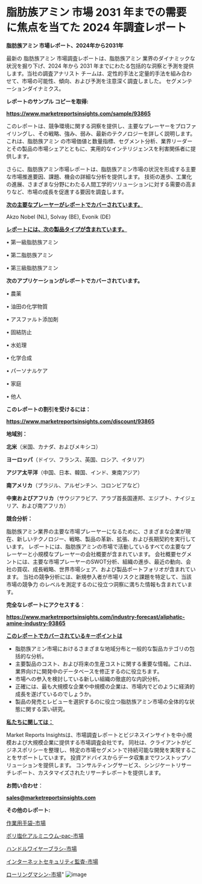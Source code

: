 # 脂肪族アミン 市場 2031 年までの需要に焦点を当てた 2024 年調査レポート

<strong>脂肪族アミン 市場レポート、2024年から2031年</strong>

最新の 脂肪族アミン 市場調査レポートは、脂肪族アミン 業界のダイナミックな状況を掘り下げ、2024 年から 2031 年までにわたる包括的な洞察と予測を提供します。当社の調査アナリスト チームは、定性的手法と定量的手法を組み合わせて、市場の可能性、傾向、および予測を注意深く調査しました。 セグメンテーションダイナミクス。



<strong>レポートのサンプル コピーを取得:</strong> <a href=https://www.marketreportsinsights.com/sample/93865>

<strong><u>https://www.marketreportsinsights.com/sample/93865</u></strong></a>

このレポートは、競争環境に関する洞察を提供し、主要なプレーヤーをプロファイリングし、その戦略、強み、弱み、最新のテクノロジーを詳しく説明します。 これは、脂肪族アミン の市場価値と数量指標、セグメント分析、業界リーダーとその製品の市場シェアとともに、実用的なインテリジェンスを利害関係者に提供します。

さらに、脂肪族アミン市場レポートは、脂肪族アミン市場の状況を形成する主要な市場推進要因、課題、機会の詳細な分析を提供します。 技術の進歩、工業化の進展、さまざまな分野にわたる人間工学的ソリューションに対する需要の高まりなど、市場の成長を促進する要因を調査します。



<strong><u>次の主要なプレーヤーがレポートでカバーされています。</u></strong>

Akzo Nobel (NL), Solvay (BE), Evonik (DE)



<strong><u><b>レポートには、次の製品タイプが含まれています。</b></u></strong>

• 第一級脂肪族アミン

• 第二脂肪族アミン

• 第三級脂肪族アミン



<strong><b>次のアプリケーションがレポートでカバーされています。</b></strong>

• 農薬

• 油田の化学物質

• アスファルト添加剤

• 固結防止

• 水処理

• 化学合成

• パーソナルケア

• 家庭

• 他人



<strong><b>このレポートの割引を受けるには：</b></strong><a href=https://www.marketreportsinsights.com/discount/93865>

<strong><u>https://www.marketreportsinsights.com/discount/93865</u></strong></a>



<strong>地域別：</strong>



<strong>北米</strong>（米国、カナダ、およびメキシコ）



<strong>ヨーロッパ</strong>（ドイツ、フランス、英国、ロシア、イタリア）



<strong>アジア太平洋</strong>（中国、日本、韓国、インド、東南アジア）



<strong>南アメリカ</strong>（ブラジル、アルゼンチン、コロンビアなど）



<strong>中東およびアフリカ</strong>（サウジアラビア、アラブ首長国連邦、エジプト、ナイジェリア、および南アフリカ）



<strong>競合分析：</strong>

脂肪族アミン業界の主要な市場プレーヤーになるために、さまざまな企業が現在、新しいテクノロジー、戦略、製品の革新、拡張、および長期契約を実行しています。 レポートには、脂肪族アミンの市場で活動しているすべての主要なプレーヤーと小規模なプレーヤーの会社概要が含まれています。 会社概要セグメントには、主要な市場プレーヤーのSWOT分析、組織の進歩、最近の動向、会社の買収、成長戦略、世界市場シェア、および製品ポートフォリオが含まれています。 当社の競争分析には、新規参入者が市場リスクと課題を特定して、当該市場の競争力 のレベルを測定するのに役立つ洞察に満ちた情報も含まれています。



<strong>完全なレポートにアクセスする</strong>：

<a href=https://www.marketreportsinsights.com/industry-forecast/aliphatic-amine-industry-93865>

<strong><u>https://www.marketreportsinsights.com/industry-forecast/aliphatic-amine-industry-93865</u></strong></a>



<strong><u><b>このレポートでカバーされているキーポイントは</b></u></strong>
<ul>
  <li>脂肪族アミン市場におけるさまざまな地域分布と一般的な製品カテゴリの包括的な分析。</li>
  <li>主要製品のコスト、および将来の生産コストに関する重要な情報。これは、業界向けに開発中のデータベースを修正するのに役立ちます。</li>
  <li>市場への参入を検討している新しい組織の徹底的な内訳分析。</li>
  <li>正確には、最も大規模な企業や中規模の企業は、市場内でどのように経済的成長を遂げているのでしょうか。</li>
  <li>製品の発売とレビューを選択するのに役立つ脂肪族アミン市場の全体的な状態に関する深い研究。</li>
</ul>


<strong><u><b>私たちに関しては：</b></u></strong>

Market Reports Insightsは、市場調査レポートとビジネスインサイトを中小規模および大規模企業に提供する市場調査会社です。 同社は、クライアントがビジネスポリシーを整理し、特定の市場セグメントで持続可能な開発を実現することをサポートしています。 投資アドバイスからデータ収集までワンストップソリューションを提供します。 コンサルティングサービス、シンジケートリサーチレポート、カスタマイズされたリサーチレポートを提供します。



<strong><b>お問い合わせ</b></strong>：

<a href=mailto:sales@marketreportsinsights.com>

<strong><u>sales@marketreportsinsights.com</u></strong></a>



<strong>その他のレポート:</strong>

<a href=https://www.linkedin.com/pulse/作業用手袋-市場-2023-swot-分析と成長率-2030-consumer-connection-collective-360-ezabf/>作業用手袋-市場</a>

<a href=https://www.linkedin.com/pulse/ポリ塩化アルミニウム-pac-市場-2023-swot-分析と最新イノベーション-yi8if/>ポリ塩化アルミニウム-pac-市場</a>

<a href=https://www.linkedin.com/pulse/ハンドルワイヤーブラシ-市場-2023-年のダイナミクスとビジネストレンド-2030-pr-news-hub-otgnf/>ハンドルワイヤーブラシ-市場</a>

<a href=https://www.linkedin.com/pulse/インターネットセキュリティ監査-市場-2023-swot-分析と成長率-7ikkf/>インターネットセキュリティ監査-市場</a>

<a href=https://www.linkedin.com/pulse/ローリングマシン-市場-2023-年のダイナミクスとビジネストレンド-2030-pr-news-hub-wq1kf/>ローリングマシン-市場</a>"
![image](https://github.com/gayatriri2/Market-Trends/assets/166717496/d8c7da56-754f-491b-9ee6-61c8a744e922)
